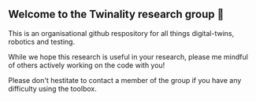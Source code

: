## Welcome to the Twinality research group 🙌

This is an organisational github respository for all things digital-twins, robotics and testing.

While we hope this research is useful in your research, please me mindful of others actively working on the code with you!

Please don't hestitate to contact a member of the group if you have any difficulty using the toolbox.

<!--

**Here are some ideas to get you started:**

🙋‍♀️ A short introduction - what is your organization all about?
👀 Contribution guidelines - how do team members dive in?
👩‍💻 Useful resources - where do you keep your docs? Is there anything else the team should know?
🍪 Fun facts - what is your team's favorite snack?
🧙 Remember, you can do mighty things with the power of [Markdown](https://docs.github.com/github/writing-on-github/getting-started-with-writing-and-formatting-on-github/basic-writing-and-formatting-syntax)
-->
